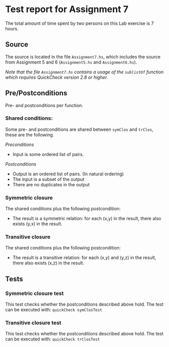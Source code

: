 # Test report for Assignment 7
The total amount of time spent by two persons on this Lab exercise is 7 hours.

## Source
The source is located in the file `Assignment7.hs`, which includes the source from Assignment 5 and 6 (`Assignment5.hs` and `Assignment6.hs`).

*Note that the file `Assignment7.hs` contains a usage of the `sublistOf` function which requires QuickCheck version 2.8 or higher.*

## Pre/Postconditions
Pre- and postconditions per function.

### Shared conditions:
Some pre- and postconditions are shared between `symClos` and `trClos`, these are the following.

*Preconditions*
- Input is some ordered list of pairs.

*Postconditions*
- Output is an ordered list of pairs. (In natural ordering)
- The input is a subset of the output
- There are no duplicates in the output

### Symmetric closure
The shared conditions plus the following postcondition:
- The result is a symmetric relation: for each (x,y) in the result, there also exists (y,x) in the result.  


### Transitive closure
The shared conditions plus the following postcondition:
- The result is a transitive relation: for each (x,y) and (y,z) in the result, there also exists (x,z) in the result.

## Tests

### Symmetric closure test
This test checks whether the postconditions described above hold. The test can be executed with:
 `quickCheck symClosTest`
 
### Transitive closure test
This test checks whether the postconditions described above hold. The test can be executed with:
 `quickCheck trClosTest`
